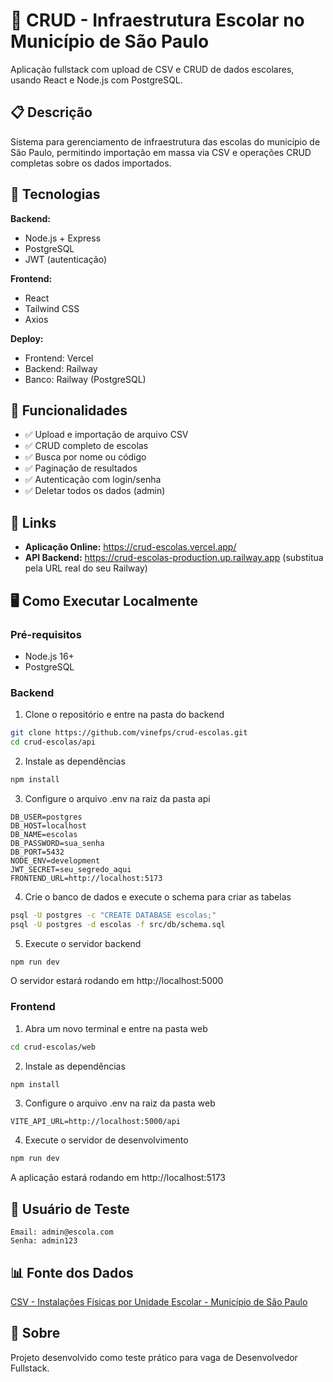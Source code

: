 # 🏫 CRUD - Infraestrutura Escolar no Município de São Paulo

Aplicação fullstack com upload de CSV e CRUD de dados escolares, usando React e Node.js com PostgreSQL.

## 📋 Descrição

Sistema para gerenciamento de infraestrutura das escolas do município de São Paulo, permitindo importação em massa via CSV e operações CRUD completas sobre os dados importados.

## 🚀 Tecnologias

**Backend:**
- Node.js + Express
- PostgreSQL
- JWT (autenticação)

**Frontend:**
- React
- Tailwind CSS
- Axios

**Deploy:**
- Frontend: Vercel
- Backend: Railway
- Banco: Railway (PostgreSQL)

## 🎯 Funcionalidades

- ✅ Upload e importação de arquivo CSV
- ✅ CRUD completo de escolas
- ✅ Busca por nome ou código
- ✅ Paginação de resultados
- ✅ Autenticação com login/senha
- ✅ Deletar todos os dados (admin)

## 🔗 Links

- **Aplicação Online:** https://crud-escolas.vercel.app/
- **API Backend:** https://crud-escolas-production.up.railway.app (substitua pela URL real do seu Railway)

## 🖥️ Como Executar Localmente

### Pré-requisitos
- Node.js 16+
- PostgreSQL

### Backend

1. Clone o repositório e entre na pasta do backend
```bash
git clone https://github.com/vinefps/crud-escolas.git
cd crud-escolas/api
```

2. Instale as dependências
```bash
npm install
```

3. Configure o arquivo .env na raiz da pasta api
```env
DB_USER=postgres
DB_HOST=localhost
DB_NAME=escolas
DB_PASSWORD=sua_senha
DB_PORT=5432
NODE_ENV=development
JWT_SECRET=seu_segredo_aqui
FRONTEND_URL=http://localhost:5173
```

4. Crie o banco de dados e execute o schema para criar as tabelas
```bash
psql -U postgres -c "CREATE DATABASE escolas;"
psql -U postgres -d escolas -f src/db/schema.sql
```

5. Execute o servidor backend
```bash
npm run dev
```
O servidor estará rodando em http://localhost:5000

### Frontend

1. Abra um novo terminal e entre na pasta web
```bash
cd crud-escolas/web
```

2. Instale as dependências
```bash
npm install
```

3. Configure o arquivo .env na raiz da pasta web
```env
VITE_API_URL=http://localhost:5000/api
```

4. Execute o servidor de desenvolvimento
```bash
npm run dev
```
A aplicação estará rodando em http://localhost:5173

## 👤 Usuário de Teste

```
Email: admin@escola.com
Senha: admin123
```

## 📊 Fonte dos Dados

[CSV - Instalações Físicas por Unidade Escolar - Município de São Paulo](https://dados.educacao.sp.gov.br/dataset/instala%C3%A7%C3%B5es-f%C3%ADsicas-por-unidade-escolar)

## 📝 Sobre

Projeto desenvolvido como teste prático para vaga de Desenvolvedor Fullstack.
